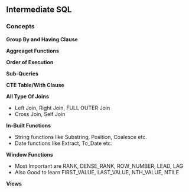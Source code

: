 ## Intermediate SQL
### Concepts
**Group By and Having Clause**

**Aggreaget Functions**

**Order of Execution**

**Sub-Queries**

**CTE Table/With Clause**

**All Type Of Joins**
- Left Join, Right Join, FULL OUTER Join
- Cross Join, Self Join

**In-Built Functions**
- String functions like Substring, Position, Coalesce etc.
- Date functions like Extract, To_Date etc.

**Window Functions**
- Most Important are RANK, DENSE_RANK, ROW_NUMBER, LEAD, LAG
- Also Good to learn FIRST_VALUE, LAST_VALUE, NTH_VALUE, NTILE 

**Views**